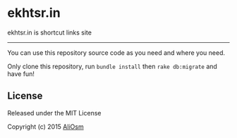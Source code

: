 # ekhtsr.in
ekhtsr.in is shortcut links site

------------

You can use this repository source code as you need and where you need.

Only clone this repository, run `bundle install` then `rake db:migrate` and have fun!

License
------------

Released under the MIT License

Copyright (c) 2015 [AliOsm](http://fb.com/Ali.L.Malak)
